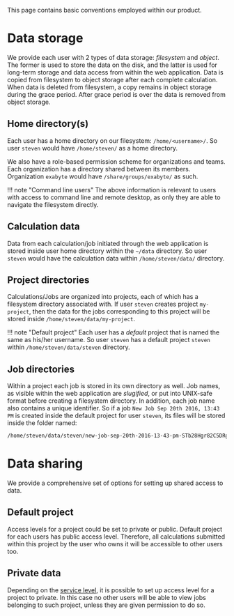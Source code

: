 <!-- by TB -->

This page contains basic conventions employed within our product.

# Data storage

We provide each user with 2 types of data storage: *filesystem* and *object*. The former is used to store the data on the disk, and the latter is used for long-term storage and data access from within the web application. Data is copied from filesystem to object storage after each complete calculation. When data is deleted from filesystem, a copy remains in object storage during the grace period. After grace period is over the data is removed from object storage.

## Home directory(s)

Each user has a home directory on our filesystem: `/home/<username>/`. So user `steven` would have `/home/steven/` as a home directory.

We also have a role-based permission scheme for organizations and teams. Each organization has a directory shared between its members. Organization `exabyte` would have `/share/groups/exabyte/` as such.

!!! note "Command line users"
    The above information is relevant to users with access to command line and remote desktop, as only they are able to navigate the filesystem directly.

## Calculation data

Data from each calculation/job initiated through the web application is stored inside user home directory within the `~/data` directory. So user `steven` would have the calculation data within `/home/steven/data/` directory.

## Project directories

Calculations/Jobs are organized into projects, each of which has a filesystem directory associated with. If user `steven` creates project `my-project`, then the data for the jobs corresponding to this project will be stored inside `/home/steven/data/my-project`.

!!! note "Default project"
    Each user has a *default* project that is named the same as his/her username. So user `steven` has a default project `steven` within `/home/steven/data/steven` directory.

## Job directories

Within a project each job is stored in its own directory as well. Job names, as visible within the web application are *slugified*, or put into UNIX-safe format before creating a filesystem directory. In addition, each job name also contains a unique identifier. So if a job `New Job Sep 20th 2016, 13:43 PM` is created inside the default project for user `steven`, its files will be stored inside the folder named:

```bash
/home/steven/data/steven/new-job-sep-20th-2016-13-43-pm-STb28Hgr82C5DRg5H
```

# Data sharing

We provide a comprehensive set of options for setting up shared access to data.

## Default project

Access levels for a project could be set to private or public. Default project for each users has public access level. Therefore, all calculations submitted within this project by the user who owns it will be accessible to other users too.

## Private data

Depending on the [service level](/billing/pricing-and-service-levels.md), it is possible to set up access level for a project to private. In this case no other users will be able to view jobs belonging to such project, unless they are given permission to do so.

